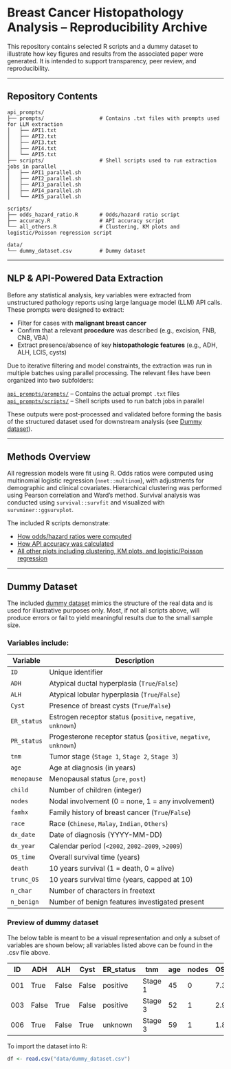 # Breast Cancer Histopathology Analysis – Reproducibility Archive

This repository contains selected R scripts and a dummy dataset to illustrate how key figures and results from the associated paper were generated. It is intended to support transparency, peer review, and reproducibility.

---

## Repository Contents
```text
api_prompts/
├── prompts/                  # Contains .txt files with prompts used for LLM extraction
│   ├── API1.txt
│   ├── API2.txt
│   ├── API3.txt
│   ├── API4.txt
│   └── API5.txt
├── scripts/                  # Shell scripts used to run extraction jobs in parallel
│   ├── API1_parallel.sh
│   ├── API2_parallel.sh
│   ├── API3_parallel.sh
│   ├── API4_parallel.sh
│   └── API5_parallel.sh

scripts/
├── odds_hazard_ratio.R       # Odds/hazard ratio script
├── accuracy.R                # API accuracy script
└── all_others.R              # Clustering, KM plots and logistic/Poisson regression script

data/
└── dummy_dataset.csv         # Dummy dataset
```
---

## NLP & API-Powered Data Extraction

Before any statistical analysis, key variables were extracted from unstructured pathology reports using large language model (LLM) API calls. These prompts were designed to extract:

- Filter for cases with **malignant breast cancer**
- Confirm that a relevant **procedure** was described (e.g., excision, FNB, CNB, VBA)
- Extract presence/absence of key **histopathologic features** (e.g., ADH, ALH, LCIS, cysts)

Due to iterative filtering and model constraints, the extraction was run in multiple batches using parallel processing. The relevant files have been organized into two subfolders:

  [`api_prompts/prompts/`](api_prompts/prompts/) – Contains the actual prompt `.txt` files  
  [`api_prompts/scripts/`](api_prompts/scripts/) – Shell scripts used to run batch jobs in parallel

These outputs were post-processed and validated before forming the basis of the structured dataset used for downstream analysis (see [Dummy dataset](data/dummy_dataset.csv)).

---

## Methods Overview

All regression models were fit using R. Odds ratios were computed using multinomial logistic regression (`nnet::multinom`), with adjustments for demographic and clinical covariates. Hierarchical clustering was performed using Pearson correlation and Ward’s method. Survival analysis was conducted using `survival::survfit` and visualized with `survminer::ggsurvplot`.

The included R scripts demonstrate:
- [How odds/hazard ratios were computed](scripts/odds_hazard_ratio.R)
- [How API accuracy was calculated](scripts/accuracy.R)
- [All other plots including clustering, KM plots, and logistic/Poisson regression](scripts/all_others.R)

---

## Dummy Dataset

The included [dummy dataset](data/dummy_dataset.csv) mimics the structure of the real data and is used for illustrative purposes only. Most, if not all scripts above, will produce errors or fail to yield meaningful results due to the small sample size. 

### Variables include:

| Variable     | Description                                      |
|--------------|--------------------------------------------------|
| `ID`         | Unique identifier                                |
| `ADH`        | Atypical ductal hyperplasia (`True`/`False`)     |
| `ALH`        | Atypical lobular hyperplasia (`True`/`False`)    |
| `Cyst`       | Presence of breast cysts (`True`/`False`)        |
| `ER_status`  | Estrogen receptor status (`positive`, `negative`, `unknown`) |
| `PR_status`  | Progesterone receptor status (`positive`, `negative`, `unknown`) |
| `tnm`        | Tumor stage (`Stage 1`, `Stage 2`, `Stage 3`)    |
| `age`        | Age at diagnosis (in years)                      |
| `menopause`  | Menopausal status (`pre`, `post`)                |
| `child`      | Number of children (integer)                     |
| `nodes`      | Nodal involvement (0 = none, 1 = any involvement)|
| `famhx`      | Family history of breast cancer (`True`/`False`) |
| `race`       | Race (`Chinese`, `Malay`, `Indian`, `Others`)   |
| `dx_date`    | Date of diagnosis (YYYY-MM-DD)                   |
| `dx_year`    | Calendar period (`<2002`, `2002–2009`, `>2009`)    |
| `OS_time`    | Overall survival time (years)                    |
| `death`      | 10 years survival (1 = death, 0 = alive)              |
| `trunc_OS`   | 10 years survival time (years, capped at 10)   |
| `n_char`   | Number of characters in freetext |
| `n_benign`   | Number of benign features investigated present |


### Preview of dummy dataset

The below table is meant to be a visual representation and only a subset of variables are shown below; all variables listed above can be found in the .csv file above.

| ID  | ADH   | ALH   | Cyst  | ER_status | tnm     | age | nodes | OS_time | death |
|-----|-------|-------|-------|-----------|---------|-----|--------|---------|--------|
| 001 | True  | False | False | positive  | Stage 1 | 45  | 0      | 7.3     | 0      |
| 003 | False | True  | False | positive  | Stage 3 | 52  | 1      | 2.9     | 1      |
| 006 | True  | False | True  | unknown   | Stage 3 | 59  | 1      | 1.8     | 1      |

To import the dataset into R:

```r
df <- read.csv("data/dummy_dataset.csv")
```

